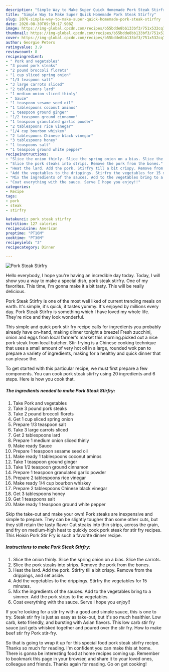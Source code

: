 ```yaml
---
description: "Simple Way to Make Super Quick Homemade Pork Steak Stirfry"
title: "Simple Way to Make Super Quick Homemade Pork Steak Stirfry"
slug: 2076-simple-way-to-make-super-quick-homemade-pork-steak-stirfry
date: 2020-08-30T09:59:17.908Z
image: https://img-global.cpcdn.com/recipes/b55bdde8bb133bf3/751x532cq70/pork-steak-stirfry-recipe-main-photo.jpg
thumbnail: https://img-global.cpcdn.com/recipes/b55bdde8bb133bf3/751x532cq70/pork-steak-stirfry-recipe-main-photo.jpg
cover: https://img-global.cpcdn.com/recipes/b55bdde8bb133bf3/751x532cq70/pork-steak-stirfry-recipe-main-photo.jpg
author: Georgie Peters
ratingvalue: 3.9
reviewcount: 8
recipeingredient:
- " Pork and vegetables"
- "3 pound pork steaks"
- "2 pound broccoli florets"
- "1 cup sliced spring onion"
- "1/3 teaspoon salt"
- "3 large carrots sliced"
- "2 tablespoons lard"
- "1 medium onion sliced thinly"
- " Sauce"
- "1 teaspoon sesame seed oil"
- "1 tablespoons coconut aminos"
- "1 teaspoon ground ginger"
- "1/2 teaspoon ground cinnamon"
- "1 teaspoon granulated garlic powder"
- "2 tablespoons rice vinegar"
- "1/4 cup bourbon whiskey"
- "2 tablespoons Chinese black vinegar"
- "3 tablespoons honey"
- "1 teaspoons salt"
- "1 teaspoon ground white pepper"
recipeinstructions:
- "Slice the onion thinly. Slice the spring onion on a bias. Slice the carrots."
- "Slice the pork steaks into strips. Remove the pork from the bones."
- "Heat the lard. Add the pork. Stirfry till a bit crispy. Remove from the drippings, and set aside."
- "Add the vegetables to the drippings. Stirfry the vegetables for 15 minutes."
- "Mix the ingredients of the sauces. Add to the vegetables bring to a simmer. Add the pork strips to the vegetables."
- "Coat everything with the sauce. Serve I hope you enjoy!!"
categories:
- Recipe
tags:
- pork
- steak
- stirfry

katakunci: pork steak stirfry 
nutrition: 127 calories
recipecuisine: American
preptime: "PT16M"
cooktime: "PT30M"
recipeyield: "3"
recipecategory: Dinner

---
```



![Pork Steak Stirfry](https://img-global.cpcdn.com/recipes/b55bdde8bb133bf3/751x532cq70/pork-steak-stirfry-recipe-main-photo.jpg)

Hello everybody, I hope you're having an incredible day today. Today, I will show you a way to make a special dish, pork steak stirfry. One of my favorites. This time, I'm gonna make it a bit tasty. This will be really delicious.

Pork Steak Stirfry is one of the most well liked of current trending meals on earth. It's simple, it's quick, it tastes yummy. It's enjoyed by millions every day. Pork Steak Stirfry is something which I have loved my whole life. They're nice and they look wonderful.

This simple and quick pork stir fry recipe calls for ingredients you probably already have on-hand, making dinner tonight a breeze! Fresh zucchini, onion and eggs from local farmer&#39;s market this morning.picked out a nice pork steak from local butcher. Stir-frying is a Chinese cooking technique that uses a small amount of very hot oil in a large, rounded wok pan to prepare a variety of ingredients, making for a healthy and quick dinner that can please the.


To get started with this particular recipe, we must first prepare a few components. You can cook pork steak stirfry using 20 ingredients and 6 steps. Here is how you cook that.

<!--inarticleads1-->

##### The ingredients needed to make Pork Steak Stirfry:

1. Take  Pork and vegetables
1. Take 3 pound pork steaks
1. Take 2 pound broccoli florets
1. Get 1 cup sliced spring onion
1. Prepare 1/3 teaspoon salt
1. Take 3 large carrots sliced
1. Get 2 tablespoons lard
1. Prepare 1 medium onion sliced thinly
1. Make ready  Sauce
1. Prepare 1 teaspoon sesame seed oil
1. Make ready 1 tablespoons coconut aminos
1. Take 1 teaspoon ground ginger
1. Take 1/2 teaspoon ground cinnamon
1. Prepare 1 teaspoon granulated garlic powder
1. Prepare 2 tablespoons rice vinegar
1. Make ready 1/4 cup bourbon whiskey
1. Prepare 2 tablespoons Chinese black vinegar
1. Get 3 tablespoons honey
1. Get 1 teaspoons salt
1. Make ready 1 teaspoon ground white pepper


Skip the take-out and make your own! Pork steaks are inexpensive and simple to prepare. They can be slightly tougher than some other cuts, but they still retain the tasty flavor Cut steaks into thin strips, across the grain, and fry on medium-high heat to quickly cook pork steak for stir fry recipes. This Hoisin Pork Stir Fry is such a favorite dinner recipe. 

<!--inarticleads2-->

##### Instructions to make Pork Steak Stirfry:

1. Slice the onion thinly. Slice the spring onion on a bias. Slice the carrots.
1. Slice the pork steaks into strips. Remove the pork from the bones.
1. Heat the lard. Add the pork. Stirfry till a bit crispy. Remove from the drippings, and set aside.
1. Add the vegetables to the drippings. Stirfry the vegetables for 15 minutes.
1. Mix the ingredients of the sauces. Add to the vegetables bring to a simmer. Add the pork strips to the vegetables.
1. Coat everything with the sauce. Serve I hope you enjoy!!


If you&#39;re looking for a stir fry with a good and simple sauce, this is one to try. Steak stir fry is just as easy as take-out, but it&#39;s so much healthier. Low carb, keto friendly, and bursting with Asian flavors. This low carb stir fry sauce just gets whisked together and poured over the stir fry. How to make beef stir fry Pork stir-fry. 

So that is going to wrap it up for this special food pork steak stirfry recipe. Thanks so much for reading. I'm confident you can make this at home. There is gonna be interesting food at home recipes coming up. Remember to bookmark this page in your browser, and share it to your loved ones, colleague and friends. Thanks again for reading. Go on get cooking!
